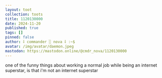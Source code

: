 ```yaml
---
layout: toot
collection: toots
title: 1120130000
date: 2024-11-20
published: true
tags: []
pinned: false
author: ⸸ commander ░ nova ⸸ :~$
avatar: /img/avatar/daemon.jpeg
mastodon: https://mastodon.online/@cmdr_nova/1120130000
---
```


one of the funny things about working a normal job while being an internet superstar, is that i'm not an internet superstar
